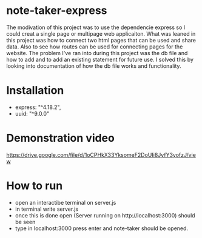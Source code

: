 # note-taker-express
The modivation of this project was to use the dependencie express so I could creat a single page or multipage web applicaiton. What was leaned in this project was how to connect two html pages that can be used and share data. Also to see how routes can be used for connecting pages for the website. The problem I've ran into during this project was the db file and how to add and to add an existing statement for future use. I solved this by looking into documentation of how the db file works and functionality. 


# Installation
- express: "^4.18.2",
- uuid: "^9.0.0"
  



# Demonstration video
https://drive.google.com/file/d/1oCPHkX33YksomeF2DoUIi8JyfY3yofzJ/view



# How to run

- open an interactibe terminal on server.js
- in terminal write  server.js
- once this is done open (Server running on http://localhost:3000) should be seen
- type in localhost:3000 press enter and note-taker should be opened.
